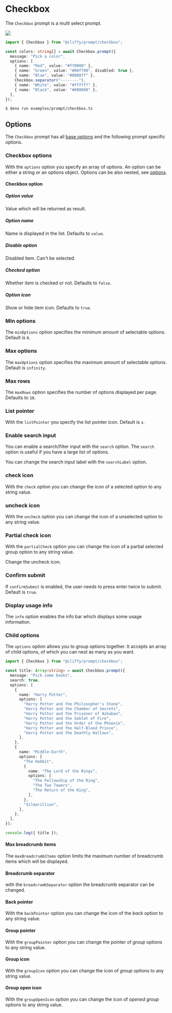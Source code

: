 # Checkbox

The `Checkbox` prompt is a multi select prompt.

![](../assets/img/checkbox.gif)

```typescript
import { Checkbox } from "@cliffy/prompt/checkbox";

const colors: string[] = await Checkbox.prompt({
  message: "Pick a color",
  options: [
    { name: "Red", value: "#ff0000" },
    { name: "Green", value: "#00ff00", disabled: true },
    { name: "Blue", value: "#0000ff" },
    Checkbox.separator("--------"),
    { name: "White", value: "#ffffff" },
    { name: "Black", value: "#000000" },
  ],
});
```

```console
$ deno run examples/prompt/checkbox.ts
```

## Options

The `Checkbox` prompt has all [base options](./index.md) and the following
prompt specific options.

### Checkbox options

With the `options` option you specify an array of options. An option can be
either a string or an options object. Options can be also nested, see
[options](#child-options).

#### Checkbox option

##### Option value

Value which will be returned as result.

##### Option name

Name is displayed in the list. Defaults to `value`.

##### Disable option

Disabled item. Can't be selected.

##### Checked option

Whether item is checked or not. Defaults to `false`.

##### Option icon

Show or hide item icon. Defaults to `true`.

### Min options

The `minOptions` option specifies the minimum amount of selectable options.
Default is `0`.

### Max options

The `maxOptions` option specifies the maximum amount of selectable options.
Default is `infinity`.

### Max rows

The `maxRows` option specifies the number of options displayed per page.
Defaults to `10`.

### List pointer

With the `listPointer` you specify the list pointer icon. Default is `❯`.

### Enable search input

You can enable a search/filter input with the `search` option. The `search`
option is useful if you have a large list of options.

You can change the search input label with the `searchLabel` option.

### check icon

With the `check` option you can change the icon of a selected option to any
string value.

### uncheck icon

With the `uncheck` option you can change the icon of a unselected option to any
string value.

### Partial check icon

With the `partialCheck` option you can change the icon of a partial selected
group option to any string value.

Change the uncheck icon.

### Confirm submit

If `confirmSubmit` is enabled, the user needs to press enter twice to submit.
Default is `true`.

### Display usage info

The `info` option enables the info bar which displays some usage information.

### Child options

The `options` option allows you to group options together. It accepts an array
of child options, of which you can nest as many as you want.

```ts
import { Checkbox } from "@cliffy/prompt/checkbox";

const title: Array<string> = await Checkbox.prompt({
  message: "Pick some books",
  search: true,
  options: [
    {
      name: "Harry Potter",
      options: [
        "Harry Potter and the Philosopher's Stone",
        "Harry Potter and the Chamber of Secrets",
        "Harry Potter and the Prisoner of Azkaban",
        "Harry Potter and the Goblet of Fire",
        "Harry Potter and the Order of the Phoenix",
        "Harry Potter and the Half-Blood Prince",
        "Harry Potter and the Deathly Hallows",
      ],
    },
    {
      name: "Middle-Earth",
      options: [
        "The Hobbit",
        {
          name: "The Lord of the Rings",
          options: [
            "The Fellowship of the Ring",
            "The Two Towers",
            "The Return of the King",
          ],
        },
        "Silmarillion",
      ],
    },
  ],
});

console.log({ title });
```

#### Max breadcrumb items

The `maxBreadcrumbItems` option limits the maximum number of breadcrumb items
which will be displayed.

#### Breadcrumb separator

with the `breadcrumbSeparator` option the breadcrumb separator can be changed.

#### Back pointer

With the `backPointer` option you can change the icon of the _back_ option to
any string value.

#### Group pointer

With the `groupPointer` option you can change the pointer of _group_ options to
any string value.

#### Group icon

With the `groupIcon` option you can change the icon of _group_ options to any
string value.

#### Group open icon

With the `groupOpenIcon` option you can change the icon of _opened group_
options to any string value.
